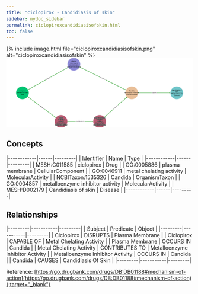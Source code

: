 ```yaml
---
title: "ciclopirox - Candidiasis of skin"
sidebar: mydoc_sidebar
permalink: ciclopiroxcandidiasisofskin.html
toc: false 
---
```


{% include image.html file="ciclopiroxcandidiasisofskin.png" alt="ciclopiroxcandidiasisofskin" %}![Path Visualization](/images/ciclopiroxcandidiasisofskin.png)

## Concepts

|------------|------|---------|
| Identifier | Name | Type    |
|------------|------|---------|
| MESH:C011585 | ciclopirox | Drug |
| GO:0005886 | plasma membrane | CellularComponent |
| GO:0046911 | metal chelating activity | MolecularActivity |
| NCBITaxon:1535326 | Candida | OrganismTaxon |
| GO:0004857 | metalloenzyme inhibitor activity | MolecularActivity |
| MESH:D002179 | Candidiasis of skin | Disease |
|------------|------|---------|

## Relationships

|---------|-----------|---------|
| Subject | Predicate | Object  |
|---------|-----------|---------|
| Ciclopirox | DISRUPTS | Plasma Membrane |
| Ciclopirox | CAPABLE OF | Metal Chelating Activity |
| Plasma Membrane | OCCURS IN | Candida |
| Metal Chelating Activity | CONTRIBUTES TO | Metalloenzyme Inhibitor Activity |
| Metalloenzyme Inhibitor Activity | OCCURS IN | Candida |
| Candida | CAUSES | Candidiasis Of Skin |
|---------|-----------|---------|

Reference: [https://go.drugbank.com/drugs/DB:DB01188#mechanism-of-action](https://go.drugbank.com/drugs/DB:DB01188#mechanism-of-action){:target="_blank"}